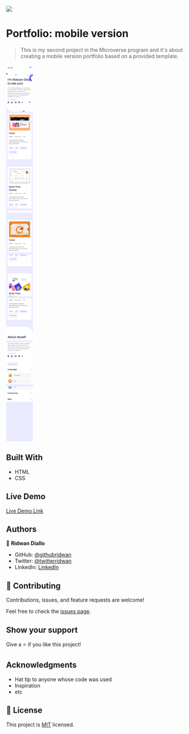 ![](https://img.shields.io/badge/Microverse-blueviolet)

# Portfolio: mobile version

> This is my second project in the Microverse program and it's about creating a mobile version portfolio based on a provided template.

![screenshot](/images/screencapturePortfolio1.png)

## Built With

- HTML
- CSS

## Live Demo

[Live Demo Link](https://livedemo.com)

## Authors

👤 **Ridwan Diallo**

- GitHub: [@githubridwan](https://github.com/ridwanediallo)
- Twitter: [@twitterridwan](https://twitter.com/RidwaneD)
- LinkedIn: [LinkedIn](https://www.linkedin.com/in/ridwan-diallo-9a1634193)

## 🤝 Contributing

Contributions, issues, and feature requests are welcome!

Feel free to check the [issues page](../../issues/).

## Show your support

Give a ⭐️ if you like this project!

## Acknowledgments

- Hat tip to anyone whose code was used
- Inspiration
- etc

## 📝 License

This project is [MIT](./MIT.md) licensed.
